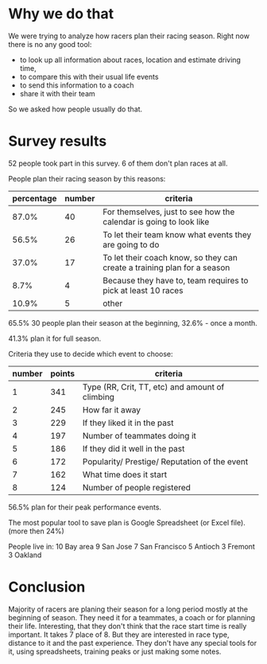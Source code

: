 # Why we do that

We were trying to analyze how racers plan their racing season. Right now there is no any good tool: 
- to look up all information about races, location and estimate driving time, 
- to compare this with their usual life events 
- to send this information to a coach
- share it with their team 

So we asked how people usually do that.

# Survey results

52 people took part in this survey. 6 of them don't plan races at all.

People plan their racing season by this reasons:

percentage | number | criteria
--------|-------|------------
87.0%| 40| For themselves, just to see how the calendar is going to look like 
56.5%| 26| To let their team know what events they are going to do 
37.0%| 17| To let their coach know, so they can create a training plan for a season
8.7%| 4|   Because they have to, team requires to pick at least 10 races
10.9%| 5 |    other 

65.5% 30 people plan their season at the beginning, 32.6% - once a month.

41.3% plan it for full season.

Criteria they use to decide which event to choose:

number | points | criteria
-----------|------|---------
1| 341 |Type (RR, Crit, TT, etc) and amount of climbing
2| 245 |How far it away
3| 229 |If they liked it in the past
4| 197 |Number of teammates doing it
5| 186 |If they did it well in the past
6| 172 |Popularity/ Prestige/ Reputation of the event
7| 162 |What time does it start
8| 124 |Number of people registered

56.5%  plan for their peak performance events.

The most popular tool to save plan is Google Spreadsheet (or Excel file). (more then 24%)

People live in:
10 Bay area
9 San Jose 
7 San Francisco
5 Antioch
3 Fremont
3 Oakland

# Conclusion

Majority of racers are planing their season for a long period mostly at the beginning of season. They need it for a teammates, a coach or for planning their life.
Interesting, that they don't think that the race start time is really important. It takes 7 place of 8. But they are interested in race type, distance to it and the past experience.
They don't have any special tools for it, using spreadsheets, training peaks or just making some notes. 
